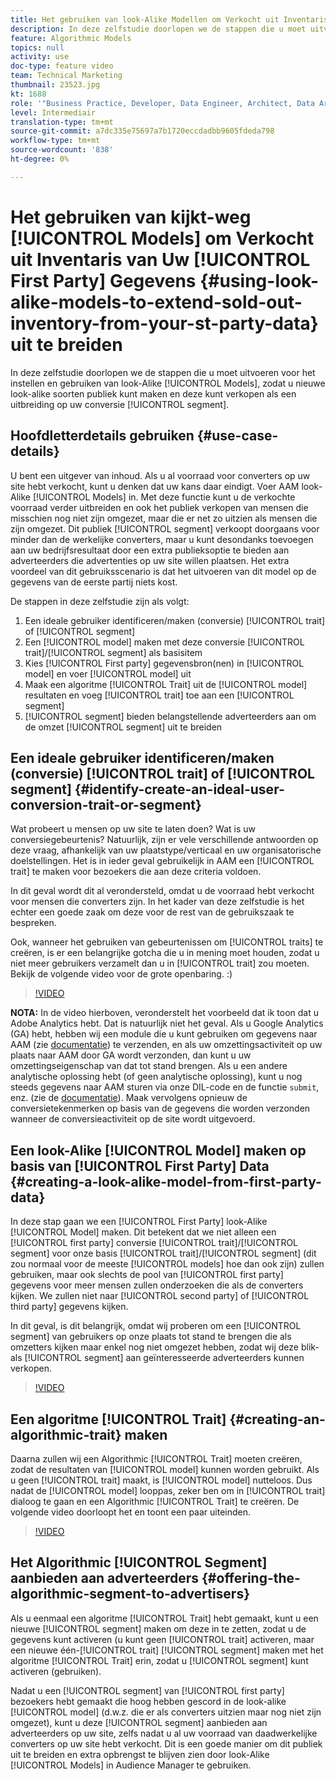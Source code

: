 ```yaml
---
title: Het gebruiken van look-Alike Modellen om Verkocht uit Inventaris van Uw Gegevens van de Eerste Partij uit te breiden
description: In deze zelfstudie doorlopen we de stappen die u moet uitvoeren om modellen op te zetten en te gebruiken die er uitzien als model, zodat u een nieuw soort publiek kunt maken dat er hetzelfde uitziet en deze als een uitbreiding op uw conversiesegment kunt verkopen.
feature: Algorithmic Models
topics: null
activity: use
doc-type: feature video
team: Technical Marketing
thumbnail: 23523.jpg
kt: 1688
role: '"Business Practice, Developer, Data Engineer, Architect, Data Architect, Administrator, Leader"'
level: Intermediair
translation-type: tm+mt
source-git-commit: a7dc335e75697a7b1720eccdadbb9605fdeda798
workflow-type: tm+mt
source-wordcount: '838'
ht-degree: 0%

---
```



# Het gebruiken van kijkt-weg [!UICONTROL Models] om Verkocht uit Inventaris van Uw [!UICONTROL First Party] Gegevens {#using-look-alike-models-to-extend-sold-out-inventory-from-your-st-party-data} uit te breiden

In deze zelfstudie doorlopen we de stappen die u moet uitvoeren voor het instellen en gebruiken van look-Alike [!UICONTROL Models], zodat u nieuwe look-alike soorten publiek kunt maken en deze kunt verkopen als een uitbreiding op uw conversie [!UICONTROL segment].

## Hoofdletterdetails gebruiken {#use-case-details}

U bent een uitgever van inhoud. Als u al voorraad voor converters op uw site hebt verkocht, kunt u denken dat uw kans daar eindigt. Voer AAM look-Alike [!UICONTROL Models] in. Met deze functie kunt u de verkochte voorraad verder uitbreiden en ook het publiek verkopen van mensen die misschien nog niet zijn omgezet, maar die er net zo uitzien als mensen die zijn omgezet. Dit publiek [!UICONTROL segment] verkoopt doorgaans voor minder dan de werkelijke converters, maar u kunt desondanks toevoegen aan uw bedrijfsresultaat door een extra publieksoptie te bieden aan adverteerders die advertenties op uw site willen plaatsen. Het extra voordeel van dit gebruiksscenario is dat het uitvoeren van dit model op de gegevens van de eerste partij niets kost.

De stappen in deze zelfstudie zijn als volgt:

1. Een ideale gebruiker identificeren/maken (conversie) [!UICONTROL trait] of [!UICONTROL segment]
1. Een [!UICONTROL model] maken met deze conversie [!UICONTROL trait]/[!UICONTROL segment] als basisitem
1. Kies [!UICONTROL First party] gegevensbron(nen) in [!UICONTROL model] en voer [!UICONTROL model] uit
1. Maak een algoritme [!UICONTROL Trait] uit de [!UICONTROL model] resultaten en voeg [!UICONTROL trait] toe aan een [!UICONTROL segment]
1. [!UICONTROL segment] bieden belangstellende adverteerders aan om de omzet [!UICONTROL segment] uit te breiden

## Een ideale gebruiker identificeren/maken (conversie) [!UICONTROL trait] of [!UICONTROL segment] {#identify-create-an-ideal-user-conversion-trait-or-segment}

Wat probeert u mensen op uw site te laten doen? Wat is uw conversiegebeurtenis? Natuurlijk, zijn er vele verschillende antwoorden op deze vraag, afhankelijk van uw plaatstype/verticaal en uw organisatorische doelstellingen. Het is in ieder geval gebruikelijk in AAM een [!UICONTROL trait] te maken voor bezoekers die aan deze criteria voldoen.

In dit geval wordt dit al verondersteld, omdat u de voorraad hebt verkocht voor mensen die converters zijn. In het kader van deze zelfstudie is het echter een goede zaak om deze voor de rest van de gebruikszaak te bespreken.

Ook, wanneer het gebruiken van gebeurtenissen om [!UICONTROL traits] te creëren, is er een belangrijke gotcha die u in mening moet houden, zodat u niet meer gebruikers verzamelt dan u in [!UICONTROL trait] zou moeten. Bekijk de volgende video voor de grote openbaring. :)

>[!VIDEO](https://video.tv.adobe.com/v/23431/?quality=12)

**NOTA:** In de video hierboven, veronderstelt het voorbeeld dat ik toon dat u Adobe Analytics hebt. Dat is natuurlijk niet het geval. Als u Google Analytics (GA) hebt, hebben wij een module die u kunt gebruiken om gegevens naar AAM (zie [documentatie](https://marketing.adobe.com/resources/help/en_US/aam/dil-google-universal-analytics.html)) te verzenden, en als uw omzettingsactiviteit op uw plaats naar AAM door GA wordt verzonden, dan kunt u uw omzettingseigenschap van dat tot stand brengen. Als u een andere analytische oplossing hebt (of geen analytische oplossing), kunt u nog steeds gegevens naar AAM sturen via onze DIL-code en de functie `submit`, enz. (zie de [documentatie](https://marketing.adobe.com/resources/help/en_US/aam/c_dil.html)). Maak vervolgens opnieuw de conversietekenmerken op basis van de gegevens die worden verzonden wanneer de conversieactiviteit op de site wordt uitgevoerd.

## Een look-Alike [!UICONTROL Model] maken op basis van [!UICONTROL First Party] Data {#creating-a-look-alike-model-from-first-party-data}

In deze stap gaan we een [!UICONTROL First Party] look-Alike [!UICONTROL Model] maken. Dit betekent dat we niet alleen een [!UICONTROL first party] conversie [!UICONTROL trait]/[!UICONTROL segment] voor onze basis [!UICONTROL trait]/[!UICONTROL segment] (dit zou normaal voor de meeste [!UICONTROL models] hoe dan ook zijn) zullen gebruiken, maar ook slechts de pool van [!UICONTROL first party] gegevens voor meer mensen zullen onderzoeken die als de converters kijken. We zullen niet naar [!UICONTROL second party] of [!UICONTROL third party] gegevens kijken.

In dit geval, is dit belangrijk, omdat wij proberen om een [!UICONTROL segment] van gebruikers op onze plaats tot stand te brengen die als omzetters kijken maar enkel nog niet omgezet hebben, zodat wij deze blik-als [!UICONTROL segment] aan geïnteresseerde adverteerders kunnen verkopen.

>[!VIDEO](https://video.tv.adobe.com/v/23504/?quality-12)

## Een algoritme [!UICONTROL Trait] {#creating-an-algorithmic-trait} maken

Daarna zullen wij een Algorithmic [!UICONTROL Trait] moeten creëren, zodat de resultaten van [!UICONTROL model] kunnen worden gebruikt. Als u geen [!UICONTROL trait] maakt, is [!UICONTROL model] nutteloos. Dus nadat de [!UICONTROL model] looppas, zeker ben om in [!UICONTROL trait] dialoog te gaan en een Algorithmic [!UICONTROL Trait] te creëren. De volgende video doorloopt het en toont een paar uiteinden.

>[!VIDEO](https://video.tv.adobe.com/v/23523/?quality=12)

## Het Algorithmic [!UICONTROL Segment] aanbieden aan adverteerders {#offering-the-algorithmic-segment-to-advertisers}

Als u eenmaal een algoritme [!UICONTROL Trait] hebt gemaakt, kunt u een nieuwe [!UICONTROL segment] maken om deze in te zetten, zodat u de gegevens kunt activeren (u kunt geen [!UICONTROL trait] activeren, maar een nieuwe één-[!UICONTROL trait] [!UICONTROL segment] maken met het algoritme [!UICONTROL Trait] erin, zodat u [!UICONTROL segment] kunt activeren (gebruiken).

Nadat u een [!UICONTROL segment] van [!UICONTROL first party] bezoekers hebt gemaakt die hoog hebben gescord in de look-alike [!UICONTROL model] (d.w.z. die er als converters uitzien maar nog niet zijn omgezet), kunt u deze [!UICONTROL segment] aanbieden aan adverteerders op uw site, zelfs nadat u al uw voorraad van daadwerkelijke converters op uw site hebt verkocht. Dit is een goede manier om dit publiek uit te breiden en extra opbrengst te blijven zien door look-Alike [!UICONTROL Models] in Audience Manager te gebruiken.
